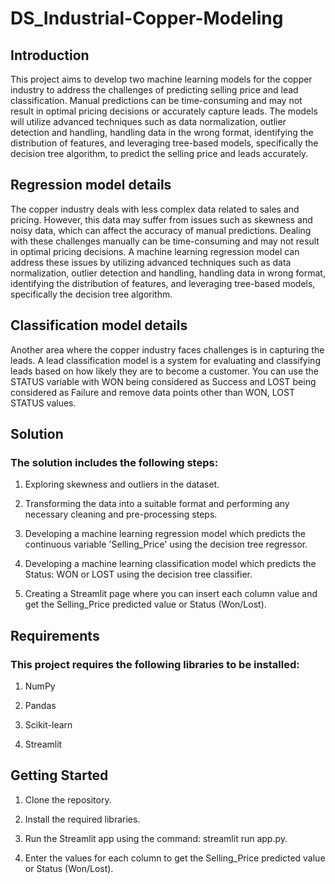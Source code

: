 <h1>DS_Industrial-Copper-Modeling</h1>

<h2>Introduction</h2>

This project aims to develop two machine learning models for the copper industry to address the challenges of predicting selling price and
lead classification. Manual predictions can be time-consuming and may not result in optimal pricing decisions or accurately capture leads. 
The models will utilize advanced techniques such as data normalization, outlier detection and handling, handling data in the wrong format, 
identifying the distribution of features, and leveraging tree-based models, specifically the decision tree algorithm, to predict the 
selling price and leads accurately.

<h2>Regression model details</h2>

The copper industry deals with less complex data related to sales and pricing. However, this data may suffer 
from issues such as skewness and noisy data, which can affect the accuracy of manual predictions. Dealing with 
these challenges manually can be time-consuming and may not result in optimal pricing decisions. A machine learning 
regression model can address these issues by utilizing advanced techniques such as data normalization, 
outlier detection and handling, handling data in wrong format, identifying the distribution of features, 
and leveraging tree-based models, specifically the decision tree algorithm.


<h2>Classification model details</h2>

Another area where the copper industry faces challenges is in capturing the leads. A lead classification model 
is a system for evaluating and classifying leads based on how likely they are to become a customer. You can use 
the STATUS variable with WON being considered as Success and LOST being considered as Failure and remove data 
points other than WON, LOST STATUS values.

<h2>Solution</h2>

<h3>The solution includes the following steps:</h3>

1) Exploring skewness and outliers in the dataset.

2) Transforming the data into a suitable format and performing any necessary cleaning and pre-processing steps.

3) Developing a machine learning regression model which predicts the continuous variable 'Selling_Price' using the decision tree regressor.

4) Developing a machine learning classification model which predicts the Status: WON or LOST using the decision tree classifier.

5) Creating a Streamlit page where you can insert each column value and get the Selling_Price predicted value or Status (Won/Lost).


<h2>Requirements</h2>

<h3>This project requires the following libraries to be installed:</h3>

1. NumPy

2. Pandas

3. Scikit-learn

4. Streamlit


<h2>Getting Started</h2>

1) Clone the repository.

2) Install the required libraries.

3) Run the Streamlit app using the command: streamlit run app.py.

4) Enter the values for each column to get the Selling_Price predicted value or Status (Won/Lost).
